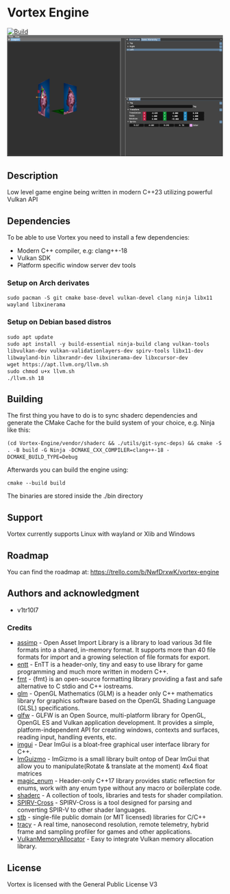 # Vortex Engine

[![Build](https://github.com/Vitriol1744/Vortex/actions/workflows/build.yml/badge.svg)](https://github.com/Vitriol1744/Vortex/actions/workflows/build.yml)
<img src="./screenshot.png">


## Description
Low level game engine being written in modern C++23 utilizing powerful Vulkan API

## Dependencies
To be able to use Vortex you need to install a few dependencies:

* Modern C++ compiler, e.g: clang++-18
* Vulkan SDK 
* Platform specific window server dev tools

### Setup on Arch derivates
```
sudo pacman -S git cmake base-devel vulkan-devel clang ninja libx11 wayland libxinerama 
```

### Setup on Debian based distros
```
sudo apt update
sudo apt install -y build-essential ninja-build clang vulkan-tools libvulkan-dev vulkan-validationlayers-dev spirv-tools libx11-dev libwayland-bin libxrandr-dev libxinerama-dev libxcursor-dev
wget https://apt.llvm.org/llvm.sh
sudo chmod u+x llvm.sh
./llvm.sh 18
```


## Building
The first thing you have to do is to sync shaderc dependencies and generate the CMake Cache for the build system of your choice, e.g. Ninja like this:
```
(cd Vortex-Engine/vendor/shaderc && ./utils/git-sync-deps) && cmake -S . -B build -G Ninja -DCMAKE_CXX_COMPILER=clang++-18 -DCMAKE_BUILD_TYPE=Debug
```

Afterwards you can build the engine using:
```
cmake --build build
```

The binaries are stored inside the ./bin directory

## Support
Vortex currently supports Linux with wayland or Xlib and Windows

## Roadmap
You can find the roadmap at: https://trello.com/b/NwfDrxwK/vortex-engine


## Authors and acknowledgment
* v1tr10l7

### Credits
* [assimp](https://github.com/assimp/assimp.git) - Open Asset Import Library is a library to load various 3d file formats into a shared, in-memory format. It supports more than 40 file formats for import and a growing selection of file formats for export.
* [entt](https://github.com/skypjack/entt.git) - EnTT is a header-only, tiny and easy to use library for game programming and much more written in modern C++.
* [fmt](https://github.com/fmtlib/fmt.git) - {fmt} is an open-source formatting library providing a fast and safe alternative to C stdio and C++ iostreams.
* [glm](https://github.com/g-truc/glm.git) - OpenGL Mathematics (GLM) is a header only C++ mathematics library for graphics software based on the OpenGL Shading Language (GLSL) specifications.
* [glfw](https://github.com/glfw/glfw.git) - GLFW is an Open Source, multi-platform library for OpenGL, OpenGL ES and Vulkan application development.
    It provides a simple, platform-independent API for creating windows, contexts and surfaces, reading input, handling events, etc.
* [imgui](https://github.com/ocornut/imgui.git) - Dear ImGui is a bloat-free graphical user interface library for C++.
* [ImGuizmo](https://github.com/CedricGuillemet/ImGuizmo.git) - ImGizmo is a small library built ontop of Dear ImGui that allow you to manipulate(Rotate & translate at the moment) 4x4 float matrices
* [magic_enum](https://github.com/Neargye/magic_enum.git) - Header-only C++17 library provides static reflection for enums, work with any enum type without any macro or boilerplate code.
* [shaderc](https://github.com/google/shaderc.git) - A collection of tools, libraries and tests for shader compilation.
* [SPIRV-Cross](https://github.com/KhronosGroup/SPIRV-Cross.git) - SPIRV-Cross is a tool designed for parsing and converting SPIR-V to other shader languages.
* [stb](https://github.com/nothings/stb.git) - single-file public domain (or MIT licensed) libraries for C/C++
* [tracy](https://github.com/wolfpld/tracy.git) - A real time, nanosecond resolution, remote telemetry, hybrid frame and sampling profiler for games and other applications.
* [VulkanMemoryAllocator](https://github.com/GPUOpen-LibrariesAndSDKs/VulkanMemoryAllocator.git) - Easy to integrate Vulkan memory allocation library.


## License
Vortex is licensed with the General Public License V3
